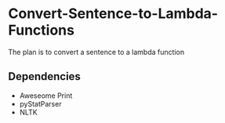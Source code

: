 # Convert-Sentence-to-Lambda-Functions
The plan is to convert a sentence to a lambda function
    
    

## Dependencies
 - Aweseome Print
 - pyStatParser
 - NLTK